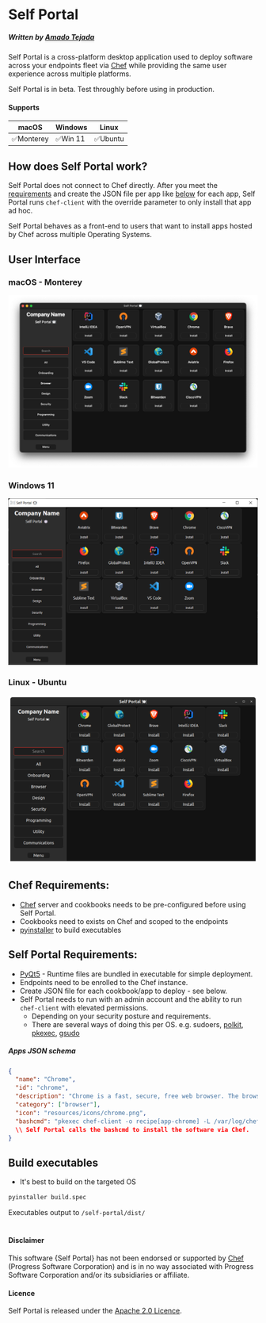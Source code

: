 # Self Portal
##### Written by [Amado Tejada](https://www.linkedin.com/in/amadotejada/)
Self Portal is a cross-platform desktop application used to deploy software across your endpoints fleet via [Chef](https://github.com/chef/chef) while providing the same user experience across multiple platforms.

Self Portal is in beta. Test throughly before using in production.

<!-- To discuss Self Portal join the `#self-portal` channel on the [MacAdmins Slack](https://www.macadmins.org) -->

<!-- [Supports](#supports)
[User Interface](#user-interface)
[Chef Requirements](#chef-requirements)
[Self Portal Requirements](#self-portal-requirements)
[JSON schema](#apps-json-schema)
[Build executables](#build-executables)
[Disclaimers](#disclaimer) -->

#### Supports

| macOS               | Windows             | Linux               |
|---------------------|---------------------|---------------------|
|✅Monterey|✅Win 11|✅Ubuntu|

## How does Self Portal work?
Self Portal does not connect to Chef directly. After you meet the [requirements](#chef-requirements) and create the JSON file per app like [below](#apps-json-schema) for each app, Self Portal runs `chef-client` with the override parameter to only install that app ad hoc. 

Self Portal behaves as a front-end to users that want to install apps hosted by Chef across multiple Operating Systems.

## User Interface

### macOS - Monterey
<img src="/screenshots/mac_dark.png">

### Windows 11
<img src="/screenshots/win_dark.png">

### Linux - Ubuntu
<img src="/screenshots/linux_dark.png">

## Chef Requirements:
* [Chef](https://github.com/chef/chef) server and cookbooks needs to be pre-configured before using Self Portal.
* Cookbooks need to exists on Chef and scoped to the endpoints
* [pyinstaller](https://pypi.org/project/pyinstaller/) to build executables
 
## Self Portal Requirements: 
* [PyQt5](https://pypi.org/project/PyQt5/) - Runtime files are bundled in executable for simple deployment.
* Endpoints need to be enrolled to the Chef instance.
* Create JSON file for each cookbook/app to deploy - see below.
* Self Portal needs to run with an admin account and the ability to run `chef-client` with elevated permissions.
  - Depending on your security posture and requirements.
  - There are several ways of doing this per OS. e.g. sudoers, [polkit](https://linux.die.net/man/8/polkit), [pkexec](https://linux.die.net/man/1/pkexec), [gsudo](https://github.com/gerardog/gsudo)

##### Apps JSON schema
```json
{
  "name": "Chrome",
  "id": "chrome",
  "description": "Chrome is a fast, secure, free web browser. The browser built by Google.",
  "category": ["browser"],
  "icon": "resources/icons/chrome.png",
  "bashcmd": "pkexec chef-client -o recipe[app-chrome] -L /var/log/chef/self_portal.log"
  \\ Self Portal calls the bashcmd to install the software via Chef.
}
```

## Build executables
- It's best to build on the targeted OS
```cmd
pyinstaller build.spec
```
Executables output to ```/self-portal/dist/```

#
#### Disclaimer

This software {Self Portal} has not been endorsed or supported by [Chef](https://github.com/chef) (Progress Software Corporation) and is in no way associated with Progress Software Corporation and/or its subsidiaries or affiliate. 

#### Licence

Self Portal is released under the [Apache 2.0 Licence](https://github.com/amadotejada/self-portal/blob/main/LICENSE).
####
